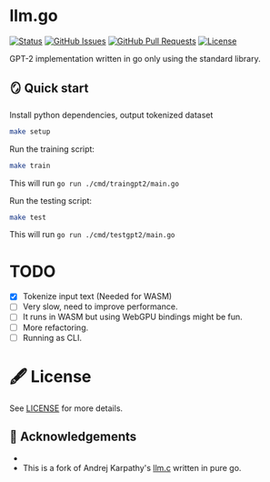 <h1 >llm.go</h1>

<div >

[![Status](https://img.shields.io/badge/status-active-success.svg)]()
[![GitHub Issues](https://img.shields.io/github/issues/joshcarp/llm.go)](https://github.com/joshcarp/grpctl/issues)
[![GitHub Pull Requests](https://img.shields.io/github/issues-pr/joshcarp/llm.go)](https://github.com/joshcarp/grpctl/pulls)
[![License](https://img.shields.io/badge/license-apache2-blue.svg)](/LICENSE)

</div>

GPT-2 implementation written in go only using the standard library.

## 🪞 Quick start

Install python dependencies, output tokenized dataset

```bash
make setup
```

Run the training script:
```bash
make train
```

This will run `go run ./cmd/traingpt2/main.go`

Run the testing script:
```bash
make test
```

This will run `go run ./cmd/testgpt2/main.go`

# TODO
- [x] Tokenize input text (Needed for WASM)
- [ ] Very slow, need to improve performance.
- [ ] It runs in WASM but using WebGPU bindings might be fun.
- [ ] More refactoring.
- [ ] Running as CLI.

# 🖋️ License <a name = "license"></a>

See [LICENSE](LICENSE) for more details.

## 🎉 Acknowledgements <a name = "acknowledgement"></a>
- 
- This is a fork of Andrej Karpathy's [llm.c](https://github.com/karpathy/llm.c) written in pure go.
 